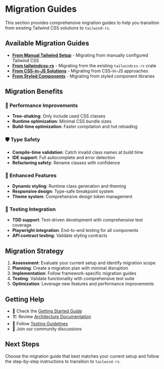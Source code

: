 # Migration Guides

This section provides comprehensive migration guides to help you transition from existing Tailwind CSS solutions to `tailwind-rs`.

## Available Migration Guides

- **[From Manual Tailwind Setup](./manual-setup.md)** - Migrating from manually configured Tailwind CSS
- **[From tailwindcss-rs](./tailwindcss-rs.md)** - Migrating from the existing `tailwindcss-rs` crate
- **[From CSS-in-JS Solutions](./css-in-js.md)** - Migrating from CSS-in-JS approaches
- **[From Styled Components](./styled-components.md)** - Migrating from styled component libraries

## Migration Benefits

### 🚀 Performance Improvements
- **Tree-shaking**: Only include used CSS classes
- **Runtime optimization**: Minimal CSS bundle sizes
- **Build-time optimization**: Faster compilation and hot reloading

### 🛡️ Type Safety
- **Compile-time validation**: Catch invalid class names at build time
- **IDE support**: Full autocomplete and error detection
- **Refactoring safety**: Rename classes with confidence

### 🎨 Enhanced Features
- **Dynamic styling**: Runtime class generation and theming
- **Responsive design**: Type-safe breakpoint system
- **Theme system**: Comprehensive design token management

### 🧪 Testing Integration
- **TDD support**: Test-driven development with comprehensive test coverage
- **Playwright integration**: End-to-end testing for all components
- **API contract testing**: Validate styling contracts

## Migration Strategy

1. **Assessment**: Evaluate your current setup and identify migration scope
2. **Planning**: Create a migration plan with minimal disruption
3. **Implementation**: Follow framework-specific migration guides
4. **Testing**: Validate functionality with comprehensive test suite
5. **Optimization**: Leverage new features and performance improvements

## Getting Help

- 📖 Check the [Getting Started Guide](../getting-started.md)
- 🏗️ Review [Architecture Documentation](../architecture.md)
- 🧪 Follow [Testing Guidelines](../testing.md)
- 💬 Join our community discussions

## Next Steps

Choose the migration guide that best matches your current setup and follow the step-by-step instructions to transition to `tailwind-rs`.

